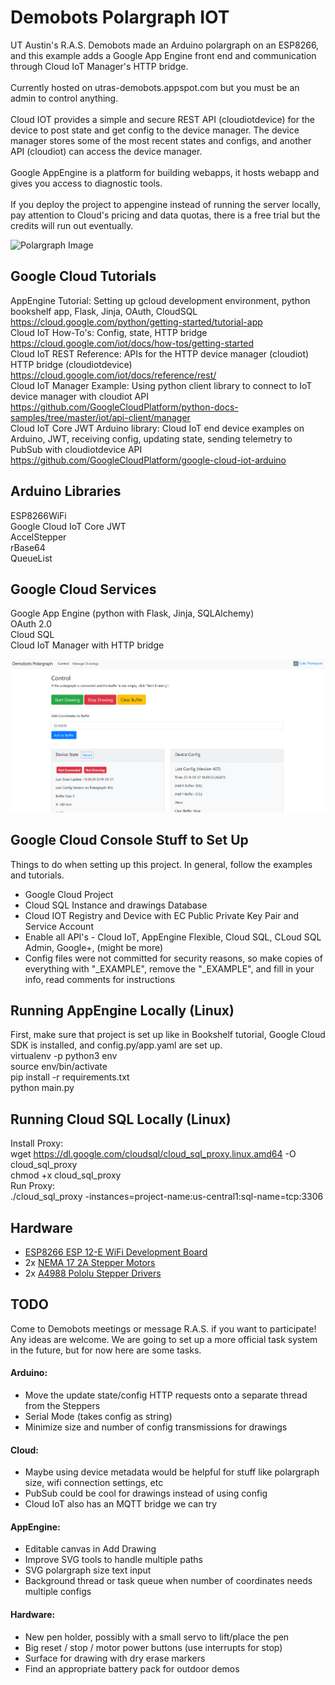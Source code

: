 # Demobots Polargraph IOT
UT Austin's R.A.S. Demobots made an Arduino polargraph on an ESP8266, and this example adds a Google App Engine front end and communication through Cloud IoT Manager's HTTP bridge. </br>
</br>
Currently hosted on utras-demobots.appspot.com but you must be an admin to control anything.</br>
</br>
Cloud IOT provides a simple and secure REST API (cloudiotdevice) for the device to post state and get config to the device manager. The device manager stores some of the most recent states and configs, and another API (cloudiot) can access the device manager. </br>
</br>
Google AppEngine is a platform for building webapps, it hosts webapp and gives you access to diagnostic tools. </br>
</br>
If you deploy the project to appengine instead of running the server locally, pay attention to Cloud's pricing and data quotas, there is a free trial but the credits will run out eventually.

![Polargraph Image](img/polargraph.gif)

## Google Cloud Tutorials
AppEngine Tutorial: Setting up gcloud development environment, python bookshelf app, Flask, Jinja, OAuth, CloudSQL</br>
https://cloud.google.com/python/getting-started/tutorial-app</br>
Cloud IoT How-To's: Config, state, HTTP bridge </br>
https://cloud.google.com/iot/docs/how-tos/getting-started</br>
Cloud IoT REST Reference: APIs for the HTTP device manager (cloudiot) HTTP bridge (cloudiotdevice)</br>
https://cloud.google.com/iot/docs/reference/rest/</br>
Cloud IoT Manager Example: Using python client library to connect to IoT device manager with cloudiot API</br>
https://github.com/GoogleCloudPlatform/python-docs-samples/tree/master/iot/api-client/manager</br>
Cloud IoT Core JWT Arduino library: Cloud IoT end device examples on Arduino, JWT, receiving config, updating state, sending telemetry to PubSub with cloudiotdevice API</br>
https://github.com/GoogleCloudPlatform/google-cloud-iot-arduino</br>

## Arduino Libraries
ESP8266WiFi</br>
Google Cloud IoT Core JWT</br>
AccelStepper</br>
rBase64</br>
QueueList</br>

## Google Cloud Services
Google App Engine (python with Flask, Jinja, SQLAlchemy)</br>
OAuth 2.0 </br>
Cloud SQL </br>
Cloud IoT Manager with HTTP bridge</br>

![Polargraph Webapp Image](img/polargraph_home.png)

## Google Cloud Console Stuff to Set Up
Things to do when setting up this project. In general, follow the examples and tutorials.
* Google Cloud Project
* Cloud SQL Instance and drawings Database
* Cloud IOT Registry and Device with EC Public Private Key Pair and Service Account
* Enable all API's - Cloud IoT, AppEngine Flexible, Cloud SQL, CLoud SQL Admin, Google+, (might be more)
* Config files were not committed for security reasons, so make copies of everything with "\_EXAMPLE", remove the "\_EXAMPLE", and fill in your info, read comments for instructions

## Running AppEngine Locally (Linux)
First, make sure that project is set up like in Bookshelf tutorial, Google Cloud SDK is installed, and config.py/app.yaml are set up.</br>
virtualenv -p python3 env</br>
source env/bin/activate</br>
pip install -r requirements.txt</br>
python main.py</br>

## Running Cloud SQL Locally (Linux)
Install Proxy:</br>
wget https://dl.google.com/cloudsql/cloud_sql_proxy.linux.amd64 -O cloud_sql_proxy</br>
chmod +x cloud_sql_proxy</br>
Run Proxy:</br>
./cloud_sql_proxy -instances=project-name:us-central1:sql-name=tcp:3306</br>

## Hardware
 * [ESP8266 ESP 12-E WiFi Development Board](https://www.amazon.com/Makerfocus-ESP8266-ESP-12E-Internet-Development/dp/B01IK9GEQG)
 * 2x [NEMA 17 2A Stepper Motors](https://www.amazon.com/Stepper-Bipolar-4-lead-Connector-Printer/dp/B00PNEQKC0/ref=sr_1_4?ie=UTF8&qid=1517537888&sr=8-4&keywords=nema+17+stepper+motor&refinements=p_72%3A2661618011)
 * 2x [A4988 Pololu Stepper Drivers](https://www.pololu.com/product/1182)

## TODO
Come to Demobots meetings or message R.A.S. if you want to participate! Any ideas are welcome. We are going to set up a more official task system in the future, but for now here are some tasks.

#### Arduino:
* Move the update state/config HTTP requests onto a separate thread from the Steppers
* Serial Mode (takes config as string)
* Minimize size and number of config transmissions for drawings

#### Cloud:
* Maybe using device metadata would be helpful for stuff like polargraph size, wifi connection settings, etc
* PubSub could be cool for drawings instead of using config
* Cloud IoT also has an MQTT bridge we can try

#### AppEngine:
* Editable canvas in Add Drawing
* Improve SVG tools to handle multiple paths
* SVG polargraph size text input
* Background thread or task queue when number of coordinates needs multiple configs

#### Hardware:
* New pen holder, possibly with a small servo to lift/place the pen
* Big reset / stop / motor power buttons (use interrupts for stop)
* Surface for drawing with dry erase markers
* Find an appropriate battery pack for outdoor demos
